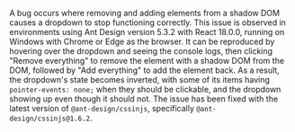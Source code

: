 A bug occurs where removing and adding elements from a shadow DOM causes a dropdown to stop functioning correctly. This issue is observed in environments using Ant Design version 5.3.2 with React 18.0.0, running on Windows with Chrome or Edge as the browser. It can be reproduced by hovering over the dropdown and seeing the console logs, then clicking "Remove everything" to remove the element with a shadow DOM from the DOM, followed by "Add everything" to add the element back. As a result, the dropdown's state becomes inverted, with some of its items having `pointer-events: none;` when they should be clickable, and the dropdown showing up even though it should not. The issue has been fixed with the latest version of `@ant-design/cssinjs`, specifically `@ant-design/cssinjs@1.6.2`.
